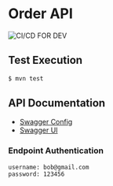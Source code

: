 # Order API
![CI/CD FOR DEV](https://github.com/br-silvano/demo-springboot-2-java11/actions/workflows/ci-cd-dev.yml/badge.svg)

## Test Execution
```bash
$ mvn test
```

## API Documentation
- [Swagger Config](http://localhost:8080/api-docs/swagger-config)
- [Swagger UI](http://localhost:8080/index.html)

### Endpoint Authentication
```
username: bob@gmail.com
password: 123456
```
